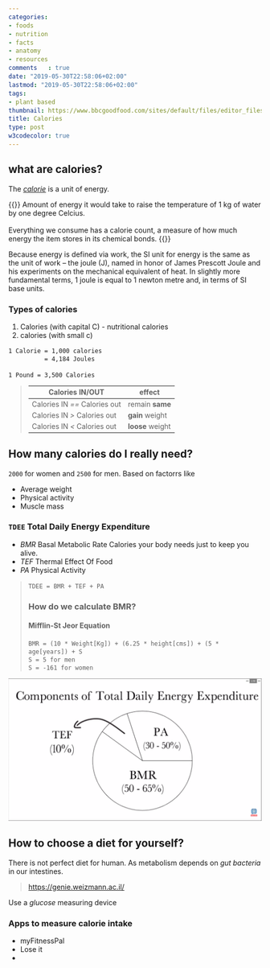```yaml
---
categories:
- foods
- nutrition
- facts
- anatomy
- resources
comments   : true
date: "2019-05-30T22:58:06+02:00"
lastmod: "2019-05-30T22:58:06+02:00"
tags:
- plant based
thumbnail: https://www.bbcgoodfood.com/sites/default/files/editor_files/2017/11/plant-based-diet-guide-main-image-700-350.jpg
title: Calories
type: post
w3codecolor: true
---
```


## what are calories?
The [*calorie*](https://en.wikipedia.org/wiki/Calorie) is a unit of energy.

{{<info title="Calorie">}}
Amount of energy it would take to raise the temperature of 1 kg of water by
one degree Celcius.
</br></br>
Everything we consume has a calorie count, a measure of how much energy the
item stores in its chemical bonds.
{{</info>}}

Because energy is defined via work, the SI unit for energy is the same as the unit of work – the joule (J), named in honor of James Prescott Joule and his experiments on the mechanical equivalent of heat. In slightly more fundamental terms, 1 joule is equal to 1 newton metre and, in terms of SI base units.

### Types of calories

1. Calories (with capital C) - nutritional calories
2. calories (with small c)

```
1 Calorie = 1,000 calories
          = 4,184 Joules

1 Pound = 3,500 Calories
```

> Calories IN/OUT | effect
> ---------------|-----------
> Calories IN *==* Calories out | remain **same**
> Calories IN *>* Calories out | **gain** weight
> Calories IN *<* Calories out | **loose** weight



## How many calories do I really need?

`2000` for women and `2500` for men. Based on factorrs like

* Average weight
* Physical activity
* Muscle mass

### `TDEE` Total Daily Energy Expenditure

* *BMR* Basal Metabolic Rate
   Calories your body needs just to keep you alive.
* *TEF* Thermal Effect Of Food
* *PA* Physical Activity

>
> `TDEE = BMR + TEF + PA`
>
> ### How do we calculate BMR?
>
> #### Mifflin-St Jeor Equation
> ```
> BMR = (10 * Weight[Kg]) + (6.25 * height[cms]) + (5 * age[years]) + S
> S = 5 for men
> S = -161 for women
> ```

![Calories requirnment for functions](percentage.png)

## How to choose a diet for yourself?

There is not perfect diet for human. As metabolism depends on *gut bacteria*
in our intestines.

> https://genie.weizmann.ac.il/

Use a *glucose* measuring device

### Apps to measure calorie intake

* myFitnessPal
* Lose it
*